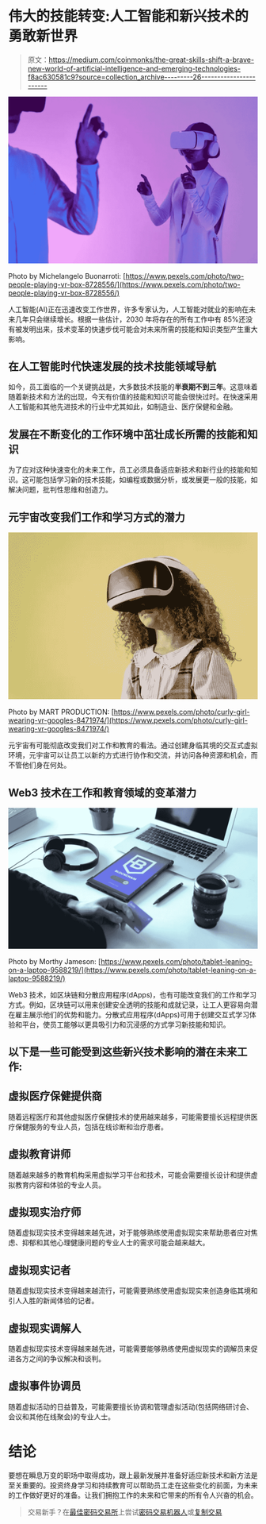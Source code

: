 # 伟大的技能转变:人工智能和新兴技术的勇敢新世界

> 原文：<https://medium.com/coinmonks/the-great-skills-shift-a-brave-new-world-of-artificial-intelligence-and-emerging-technologies-f8ac630581c9?source=collection_archive---------26----------------------->

![](img/66b2f3317aa4a8931fa8b4d74e041e45.png)

Photo by Michelangelo Buonarroti: [https://www.pexels.com/photo/two-people-playing-vr-box-8728556/](https://www.pexels.com/photo/two-people-playing-vr-box-8728556/)

人工智能(AI)正在迅速改变工作世界，许多专家认为，人工智能对就业的影响在未来几年只会继续增长。根据一些估计，2030 年将存在的所有工作中有 85%还没有被发明出来，技术变革的快速步伐可能会对未来所需的技能和知识类型产生重大影响。

## 在人工智能时代快速发展的技术技能领域导航

如今，员工面临的一个关键挑战是，大多数技术技能的**半衰期不到三年**。这意味着随着新技术和方法的出现，今天有价值的技能和知识可能会很快过时。在快速采用人工智能和其他先进技术的行业中尤其如此，如制造业、医疗保健和金融。

## 发展在不断变化的工作环境中茁壮成长所需的技能和知识

为了应对这种快速变化的未来工作，员工必须具备适应新技术和新行业的技能和知识。这可能包括学习新的技术技能，如编程或数据分析，或发展更一般的技能，如解决问题，批判性思维和创造力。

## 元宇宙改变我们工作和学习方式的潜力

![](img/eb8cda4fb854e0889148023636d03b95.png)

Photo by MART PRODUCTION: [https://www.pexels.com/photo/curly-girl-wearing-vr-googles-8471974/](https://www.pexels.com/photo/curly-girl-wearing-vr-googles-8471974/)

元宇宙有可能彻底改变我们对工作和教育的看法。通过创建身临其境的交互式虚拟环境，元宇宙可以让员工以新的方式进行协作和交流，并访问各种资源和机会，而不管他们身在何处。

## Web3 技术在工作和教育领域的变革潜力

![](img/48382ba109e619d44d48a569be2b3c0f.png)

Photo by Morthy Jameson: [https://www.pexels.com/photo/tablet-leaning-on-a-laptop-9588219/](https://www.pexels.com/photo/tablet-leaning-on-a-laptop-9588219/)

Web3 技术，如区块链和分散应用程序(dApps)，也有可能改变我们的工作和学习方式。例如，区块链可以用来创建安全透明的技能和成就记录，让工人更容易向潜在雇主展示他们的优势和能力。分散式应用程序(dApps)可用于创建交互式学习体验和平台，使员工能够以更具吸引力和沉浸感的方式学习新技能和知识。

## 以下是一些可能受到这些新兴技术影响的潜在未来工作:

## 虚拟医疗保健提供商

随着远程医疗和其他虚拟医疗保健技术的使用越来越多，可能需要擅长远程提供医疗保健服务的专业人员，包括在线诊断和治疗患者。

## 虚拟教育讲师

随着越来越多的教育机构采用虚拟学习平台和技术，可能会需要擅长设计和提供虚拟教育内容和体验的专业人员。

## 虚拟现实治疗师

随着虚拟现实技术变得越来越先进，对于能够熟练使用虚拟现实来帮助患者应对焦虑、抑郁和其他心理健康问题的专业人士的需求可能会越来越大。

## 虚拟现实记者

随着虚拟现实技术变得越来越流行，可能需要熟练使用虚拟现实来创造身临其境和引人入胜的新闻体验的记者。

## 虚拟现实调解人

随着虚拟现实技术变得越来越先进，可能需要能够熟练使用虚拟现实的调解员来促进各方之间的争议解决和谈判。

## 虚拟事件协调员

随着虚拟活动的日益普及，可能需要擅长协调和管理虚拟活动(包括网络研讨会、会议和其他在线聚会)的专业人士。

# 结论

要想在瞬息万变的职场中取得成功，跟上最新发展并准备好适应新技术和新方法是至关重要的。投资终身学习和持续教育可以帮助员工走在这些变化的前面，为未来的工作做好更好的准备。让我们拥抱工作的未来和它带来的所有令人兴奋的机会。

> 交易新手？在[最佳密码交易所](/coinmonks/crypto-exchange-dd2f9d6f3769)上尝试[密码交易机器人](/coinmonks/crypto-trading-bot-c2ffce8acb2a)或[复制交易](/coinmonks/top-10-crypto-copy-trading-platforms-for-beginners-d0c37c7d698c)